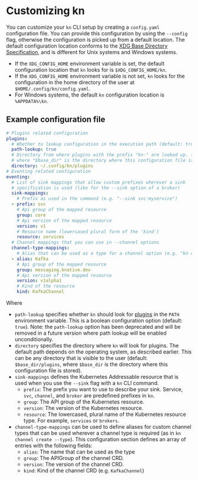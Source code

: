 # Customizing kn

You can customize your `kn` CLI setup by creating a `config.yaml` configuration file. You can provide this configuration by using the `--config` flag, otherwise the configuration is picked up from a default location. The default configuration location conforms to the [XDG Base Directory Specification](https://specifications.freedesktop.org/basedir-spec/basedir-spec-latest.html), and is different for Unix systems and Windows systems.

- If the `XDG_CONFIG_HOME` environment variable is set, the default configuration location that `kn` looks for is `$XDG_CONFIG_HOME/kn`.
- If the `XDG_CONFIG_HOME` environment variable is not set, `kn` looks for the configuration in the home directory of the user at `$HOME/.config/kn/config.yaml`.
- For Windows systems, the default `kn` configuration location is `%APPDATA%\kn`.

## Example configuration file

```yaml
# Plugins related configuration
plugins:
  # Whether to lookup configuration in the execution path (default: true). This option is deprecated and will be removed in a future version where path lookup will be enabled unconditionally
  path-lookup: true
  # Directory from where plugins with the prefix "kn-" are looked up. (default: "$base_dir/plugins"
  # where "$base_dir" is the directory where this configuration file is stored)
  directory: ~/.config/kn/plugins
# Eventing related configuration
eventing:
  # List of sink mappings that allow custom prefixes wherever a sink
  # specification is used (like for the --sink option of a broker)
  sink-mappings:
    # Prefix as used in the command (e.g. "--sink svc:myservice")
  - prefix: svc
    # Api group of the mapped resource
    group: core
    # Api version of the mapped resource
    version: v1
    # Resource name (lowercased plural form of the 'kind')
    resource: services
  # Channel mappings that you can use in --channel options
  channel-type-mappings:
    # Alias that can be used as a type for a channel option (e.g. "kn create channel mychannel --type Kafka")
  - alias: Kafka
    # Api group of the mapped resource
    group: messaging.knative.dev
    # Api version of the mapped resource
    version: v1alpha1
    # Kind of the resource
    kind: KafkaChannel
```

Where

- `path-lookup` specifies whether `kn` should look for [plugins](kn-plugins.md) in the `PATH` environment variable. This is a boolean configuration option (default: `true`). Note: the `path-lookup` option has been deprecated and will be removed in a future version where path lookup will be enabled unconditionally.
- `directory` specifies the directory where `kn` will look for plugins. The default path depends on the operating system, as described earlier. This can be any directory that is visible to the user (default: `$base_dir/plugins`, where `$base_dir` is the directory where this configuration file is stored).
- `sink-mappings` defines the Kubernetes Addressable resource that is used when you use the `--sink` flag with a `kn` CLI command.
    - `prefix`: The prefix you want to use to describe your sink. Service, `svc`, `channel`, and `broker` are predefined prefixes in `kn`.
    <!--can be a prefix be anything? Otherwise let's provide a full list of what's allowed, limitations, etc.-->
    - `group`: The API group of the Kubernetes resource.
    - `version`: The version of the Kubernetes resource.
    - `resource`: The lowercased, plural name of the Kubernetes resource type. For example, `services` or `brokers`.
- `channel-type-mappings` can be used to define aliases for custom channel types that can be used wherever a channel type is required (as in `kn channel create --type`). This configuration section defines an array of entries with the following fields:
  - `alias`: The name that can be used as the type
  - `group`: The APIGroup of the channel CRD.
  - `version`: The version of the channel CRD.
  - `kind`: Kind of the channel CRD (e.g. `KafkaChannel`)